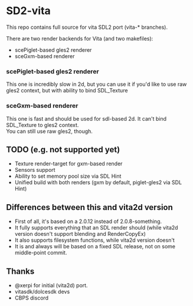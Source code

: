 # SD2-vita

This repo contains full source for vita SDL2 port (vita-* branches).

There are two render backends for Vita (and two makefiles):  
* scePiglet-based gles2 renderer
* sceGxm-based renderer

### scePiglet-based gles2 renderer

This one is incredibly slow in 2d, but you can use it if you'd like to use raw gles2 context, but with ability to bind SDL_Texture

### sceGxm-based renderer

This one is fast and should be used for sdl-based 2d. It can't bind SDL_Texture to gles2 context.  
You can still use raw gles2, though.


## TODO (e.g. not supported yet)

* Texture render-target for gxm-based render
* Sensors support
* Ability to set memory pool size via SDL Hint
* Unified build with both renders (gxm by default, piglet-gles2 via SDL Hint)


## Differences between this and vita2d version

* First of all, it's based on a 2.0.12 instead of 2.0.8-something.
* It fully supports everything that an SDL render should (while vita2d version doesn't support blending and RenderCopyEx)
* It also supports filesystem functions, while vita2d version doesn't
* It is and always will be based on a fixed SDL release, not on some middle-point commit.

## Thanks
* @xerpi for initial (vita2d) port.
* vitasdk/dolcesdk devs
* CBPS discord